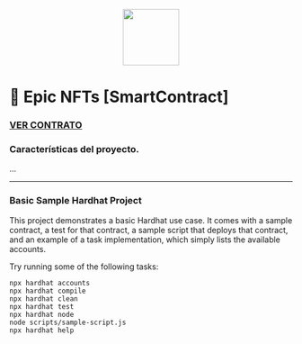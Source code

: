 <p align="center" width="200">
   <img align="center" width="100" src="https://raw.githubusercontent.com/BraianVaylet/epic-nfts/main/screenshot/dragon2.png" />   
</p>

# 🐲 Epic NFTs [SmartContract]

### **[VER CONTRATO]()**

### Características del proyecto.

...

---

### Basic Sample Hardhat Project

This project demonstrates a basic Hardhat use case. It comes with a sample contract, a test for that contract, a sample script that deploys that contract, and an example of a task implementation, which simply lists the available accounts.

Try running some of the following tasks:

```shell
npx hardhat accounts
npx hardhat compile
npx hardhat clean
npx hardhat test
npx hardhat node
node scripts/sample-script.js
npx hardhat help
```
